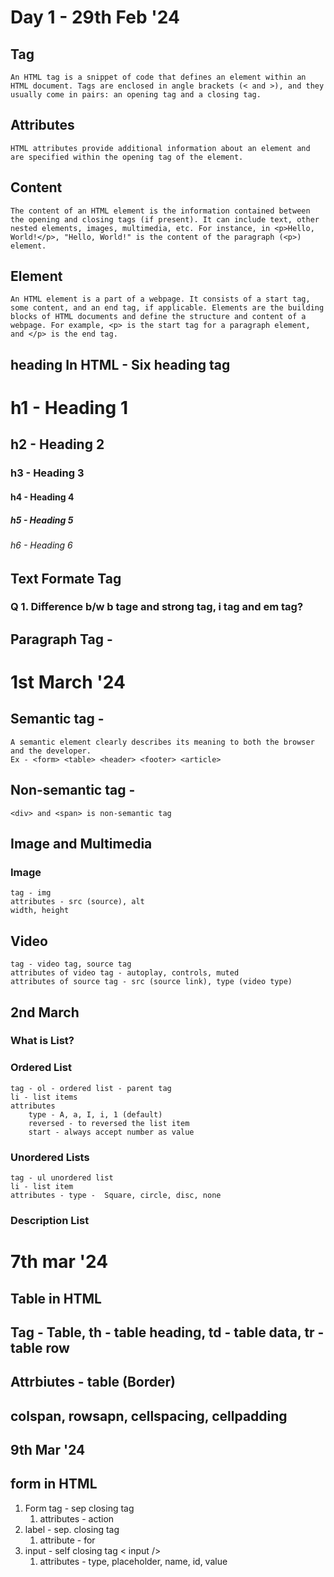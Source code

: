 # Day 1 - 29th Feb '24 

## Tag 
    An HTML tag is a snippet of code that defines an element within an HTML document. Tags are enclosed in angle brackets (< and >), and they usually come in pairs: an opening tag and a closing tag.
## Attributes
    HTML attributes provide additional information about an element and are specified within the opening tag of the element.
## Content 
    The content of an HTML element is the information contained between the opening and closing tags (if present). It can include text, other nested elements, images, multimedia, etc. For instance, in <p>Hello, World!</p>, "Hello, World!" is the content of the paragraph (<p>) element.
## Element 
    An HTML element is a part of a webpage. It consists of a start tag, some content, and an end tag, if applicable. Elements are the building blocks of HTML documents and define the structure and content of a webpage. For example, <p> is the start tag for a paragraph element, and </p> is the end tag.

## heading In HTML - Six heading tag
# h1 - Heading 1
## h2 - Heading 2
### h3 - Heading 3
#### h4 - Heading 4
##### h5 - Heading 5
###### h6 - Heading 6

## Text Formate Tag
### 

### Q 1. Difference b/w b tage and strong tag, i tag and em tag?

## Paragraph Tag - <p></p>


# 1st March '24

## Semantic tag - 
    A semantic element clearly describes its meaning to both the browser and the developer.
    Ex - <form> <table> <header> <footer> <article>

## Non-semantic tag - 
    <div> and <span> is non-semantic tag

## Image and Multimedia
### Image 
    tag - img 
    attributes - src (source), alt 
    width, height

## Video 
    tag - video tag, source tag
    attributes of video tag - autoplay, controls, muted
    attributes of source tag - src (source link), type (video type)

## 2nd March 
### What is List?
### Ordered List
    tag - ol - ordered list - parent tag
    li - list items
    attributes 
        type - A, a, I, i, 1 (default)
        reversed - to reversed the list item
        start - always accept number as value
### Unordered Lists
    tag - ul unordered list
    li - list item
    attributes - type -  Square, circle, disc, none

### Description List
    

# 7th mar '24

## Table in HTML

## Tag - Table, th - table heading, td - table data, tr - table row
## Attrbiutes - table  (Border)
## colspan, rowsapn, cellspacing, cellpadding


## 9th Mar '24

## form in HTML
1. Form tag -  sep closing tag
   1. attributes - action 
2. label - sep. closing tag
   1. attribute - for
3. input - self closing  tag < input />
   1. attributes - type, placeholder, name, id, value